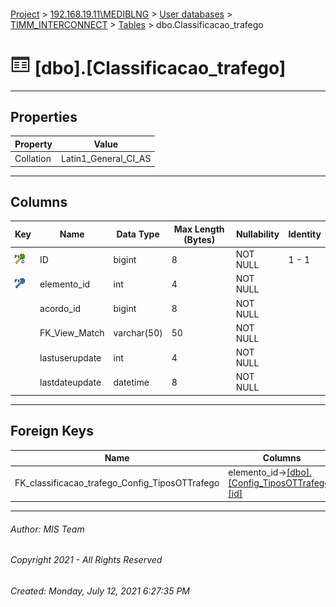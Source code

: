 #### 

[Project](../../../../index.md) > [192.168.19.11\\MEDIBLNG](../../../index.md) > [User databases](../../index.md) > [TIMM_INTERCONNECT](../index.md) > [Tables](Tables.md) > dbo.Classificacao_trafego

# ![Tables](../../../../Images/Table32.png) [dbo].[Classificacao_trafego]

---

## <a name="#properties"></a>Properties

| Property | Value |
|---|---|
| Collation | Latin1_General_CI_AS |


---

## <a name="#columns"></a>Columns

| Key | Name | Data Type | Max Length (Bytes) | Nullability | Identity |
|---|---|---|---|---|---|
| [![Cluster Primary Key PK_classificacao_trafego: ID](../../../../Images/pkcluster.png)](#indexes) | ID | bigint | 8 | NOT NULL | 1 - 1 |
| [![Foreign Keys FK_classificacao_trafego_Config_TiposOTTrafego: [dbo].[Config_TiposOTTrafego].elemento_id](../../../../Images/fk.png)](#foreignkeys) | elemento_id | int | 4 | NOT NULL |  |
|  | acordo_id | bigint | 8 | NOT NULL |  |
|  | FK_View_Match | varchar(50) | 50 | NOT NULL |  |
|  | lastuserupdate | int | 4 | NOT NULL |  |
|  | lastdateupdate | datetime | 8 | NOT NULL |  |


---

## <a name="#foreignkeys"></a>Foreign Keys

| Name | Columns |
|---|---|
| FK_classificacao_trafego_Config_TiposOTTrafego | elemento_id->[[dbo].[Config_TiposOTTrafego].[id]](Config_TiposOTTrafego.md) |


---

###### Author:  MIS Team

###### Copyright 2021 - All Rights Reserved

###### Created: Monday, July 12, 2021 6:27:35 PM

